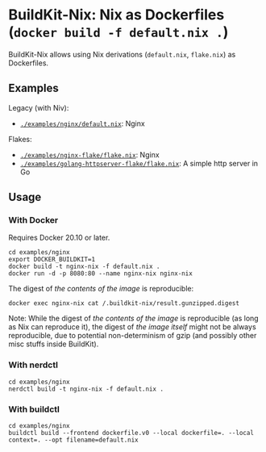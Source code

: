 # BuildKit-Nix: Nix as Dockerfiles (`docker build -f default.nix .`)

BuildKit-Nix allows using Nix derivations (`default.nix`, `flake.nix`) as Dockerfiles.

## Examples

Legacy (with Niv):
- [`./examples/nginx/default.nix`](./examples/nginx/default.nix): Nginx

Flakes:
- [`./examples/nginx-flake/flake.nix`](./examples/nginx-flake/flake.nix): Nginx
- [`./examples/golang-httpserver-flake/flake.nix`](./examples/golang-httpserver-flake/flake.nix): A simple http server in Go

## Usage
### With Docker

Requires Docker 20.10 or later.

```
cd examples/nginx
export DOCKER_BUILDKIT=1
docker build -t nginx-nix -f default.nix .
docker run -d -p 8080:80 --name nginx-nix nginx-nix
```

The digest of _the contents of the image_ is reproducible:
```
docker exec nginx-nix cat /.buildkit-nix/result.gunzipped.digest
```

Note: While the digest of _the contents of the image_ is reproducible (as long as Nix can reproduce it),
the digest of _the image itself_ might not be always reproducible, due to potential non-determinism of gzip (and possibly other misc stuffs inside BuildKit).

### With nerdctl

```
cd examples/nginx
nerdctl build -t nginx-nix -f default.nix .
```

### With buildctl

```
cd examples/nginx
buildctl build --frontend dockerfile.v0 --local dockerfile=. --local context=. --opt filename=default.nix
```
